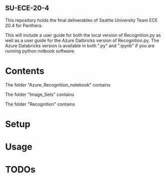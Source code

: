## SU-ECE-20-4

This repository holds the final deliverables of Seattle University Team ECE 20.4 for Panthera.

This will include a user guide for both the local version of Recognition.py as well as a user guide for the Azure Datbricks
version of Recognition.py. The Azure Databricks version is available in both ".py" and ".ipynb" if you are running
python notbook software. 

# Contents

The folder "Azure_Recognition_notebook" contains 

The folder "Image_Sets" contains 

The folder "Recognition" contains 

# Setup

# Usage

# TODOs

